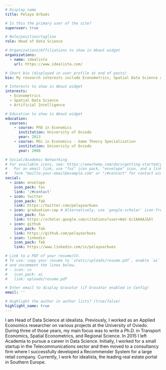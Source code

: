 ```yaml
---
# Display name
title: Pelayo Arbués

# Is this the primary user of the site?
superuser: true

# Role/position/tagline
role: Head of Data Science

# Organizations/Affiliations to show in About widget
organizations:
  - name: idealista
    url: https://www.idealista.com/

# Short bio (displayed in user profile at end of posts)
bio: My research interests include Econometrics, Spatial Data Science and Artificial Intelligence.

# Interests to show in About widget
interests:
  - Econometrics
  - Spatial Data Science
  - Artificial Intelligence

# Education to show in About widget
education:
  courses:
    - course: PhD in Economics
      institution: University of Oviedo
      year: 2013
    - course: MSc in Economics - Game Theory Specialization
      institution: University of Oviedo
      year: 2008

# Social/Academic Networking
# For available icons, see: https://wowchemy.com/docs/getting-started/page-builder/#icons
#   For an email link, use "fas" icon pack, "envelope" icon, and a link in the
#   form "mailto:your-email@example.com" or "/#contact" for contact widget.
social:
  - icon: envelope
    icon_pack: fas
    link: '/#contact'
  - icon: twitter
    icon_pack: fab
    link: https://twitter.com/pelayoarbues
  - icon: graduation-cap # Alternatively, use `google-scholar` icon from `ai` icon pack
    icon_pack: fas
    link: https://scholar.google.com/citations?user=WaC-GcIAAAAJ&hl
  - icon: github
    icon_pack: fab
    link: https://github.com/pelayoarbues
  - icon: linkedin
    icon_pack: fab
    link: https://www.linkedin.com/in/pelayoarbues

# Link to a PDF of your resume/CV.
# To use: copy your resume to `static/uploads/resume.pdf`, enable `ai` icons in `params.toml`,
# and uncomment the lines below.
# - icon: cv
#   icon_pack: ai
#   link: uploads/resume.pdf

# Enter email to display Gravatar (if Gravatar enabled in Config)
email: ''

# Highlight the author in author lists? (true/false)
highlight_name: true
---
```


I am Head of Data Science at idealista. Previously, I worked as an Applied Economics researcher on various projects at the University of Oviedo. During three of those years, my main focus was to write a Ph.D. in Transport Economics, Spatial Econometrics, and Regional Science. In 2015 I left Academia to pursue a career in Data Science. Initially, I worked for a small startup in the Telecommunications sector and then moved to a consultancy firm where I successfully developed a Recommender System for a large retail company. Currently, I work for idealista, the leading real estate portal in Southern Europe.
